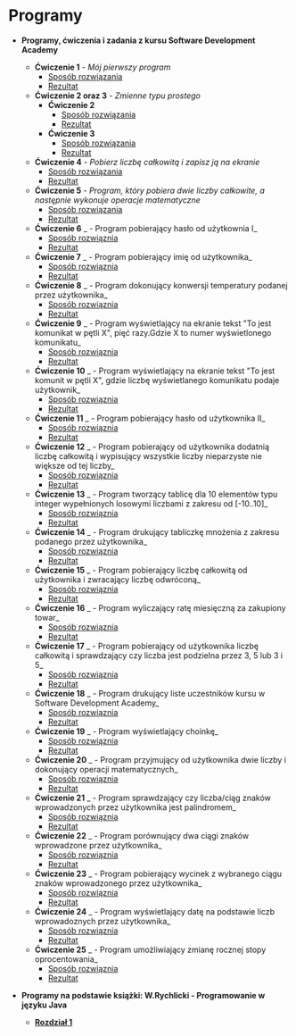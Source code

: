 # Programy
* **Programy, ćwiczenia i zadania z kursu Software Development Academy**
  * **Ćwiczenie 1** _- Mój pierwszy program_
     * [Sposób rozwiązania](https://drive.google.com/file/d/1gj-eQ6kv5Bq86O9JFFCk59_0I88SLOGt/view?usp=sharing)
     * [Rezultat](https://drive.google.com/file/d/1nRm88ChKWzoO49aU7ND2Vu6hAGn1GOCs/view?usp=sharing)
  * **Ćwiczenie 2 oraz 3** _- Zmienne typu prostego_
     * **Ćwiczenie 2**
       * [Sposób rozwiązania](https://drive.google.com/file/d/1vQHCwEQlxLGO4O39U0e6m_AQFSi-MJuK/view?usp=sharing)
       * [Rezultat](https://drive.google.com/file/d/1Ndr9ZPMyz_NyCH13GwELeii2ePjuq9wh/view?usp=sharing)
     * **Ćwiczenie 3**
       * [Sposób rozwiązania](https://drive.google.com/file/d/1c0nGb2z__dIjK9y2n3rsBna2DC5hjNHE/view?usp=sharing)
       * [Rezultat](https://drive.google.com/file/d/11bnWcH4o7kpJTXaZcjTvz8_pBvbM6flW/view?usp=sharing)
  * **Ćwiczenie 4** _- Pobierz liczbę całkowitą i zapisz ją na ekranie_
    * [Sposób rozwiązania](https://drive.google.com/file/d/1RbXZ3r4bAkV3W6QRPxzGKFvhwN3fHoXx/view?usp=sharing)
    * [Rezultat](https://drive.google.com/file/d/1_SuBD1wmcFmHMkYWsY4ZFtyxThoCVc2H/view?usp=sharing)
  * **Ćwiczenie 5** _- Program, który pobiera dwie liczby całkowite, a następnie wykonuje operacje matematyczne_
    * [Sposób rozwiązania](https://drive.google.com/file/d/1T-VEq7hC2w2CEwB6O3jMMr0AToHZb3jK/view?usp=sharing)
    * [Rezultat](https://drive.google.com/file/d/1GLLrcJtrRFZFEJv-LDLr8R0LYBaWXPi8/view?usp=sharing)
  * **Ćwiczenie 6** _ - Program pobierający hasło od użytkownia I_
    * [Sposób rozwiąznia]()
    * [Rezultat]()
  * **Ćwiczenie 7** _ - Program pobierający imię od użytkownika_
    * [Sposób rozwiąznia]()
    * [Rezultat]()
  * **Ćwiczenie 8** _ - Program dokonujący konwersji temperatury podanej przez użytkownika_
    * [Sposób rozwiąznia]()
    * [Rezultat]()
  * **Ćwiczenie 9** _ - Program wyświetlający na ekranie tekst "To jest komunikat w pętli X", pięć razy.Gdzie X to numer wyświetlonego komunikatu_ 
    * [Sposób rozwiąznia]()
    * [Rezultat]()
  * **Ćwiczenie 10** _ - Program wyświetlający na ekranie tekst "To jest komunit w pętli X", gdzie liczbę wyświetlanego komunikatu podaje użytkownik_
    * [Sposób rozwiąznia]()
    * [Rezultat]()
  * **Ćwiczenie 11** _ - Program pobierający hasło od użytkownika II_ 
    * [Sposób rozwiąznia]()
    * [Rezultat]()
  * **Ćwiczenie 12** _ - Program pobierający od użytkownika dodatnią liczbę całkowitą i wypisujący wszystkie liczby nieparzyste nie większe od tej liczby_
    * [Sposób rozwiąznia]()
    * [Rezultat]()
  * **Ćwiczenie 13** _ - Program tworzący tablicę dla 10 elementów typu integer wypełnionych losowymi liczbami z zakresu od [-10..10]_
    * [Sposób rozwiąznia]()
    * [Rezultat]()
  * **Ćwiczenie 14** _ - Program drukujący tabliczkę mnożenia z zakresu podanego przez użytkownika_
    * [Sposób rozwiąznia]()
    * [Rezultat]()
  * **Ćwiczenie 15** _ - Program pobierający liczbę całkowitą od użytkownika i zwracający liczbę odwróconą_
    * [Sposób rozwiąznia]()
    * [Rezultat]()
  * **Ćwiczenie 16** _ - Program wyliczający ratę miesięczną za zakupiony towar_
    * [Sposób rozwiąznia]()
    * [Rezultat]()
  * **Ćwiczenie 17** _ - Program pobierający od użytkownika liczbę całkowitą i sprawdzający czy liczba jest podzielna przez 3, 5 lub 3 i 5_
    * [Sposób rozwiąznia]()
    * [Rezultat]() 
  * **Ćwiczenie 18** _ - Program drukujący liste uczestników kursu w Software Development Academy_
    * [Sposób rozwiąznia]()
    * [Rezultat]()
  * **Ćwiczenie 19** _ - Program wyświetlający choinkę_
    * [Sposób rozwiąznia]()
    * [Rezultat]()
  * **Ćwiczenie 20** _ - Program przyjmujący od użytkownika dwie liczby i dokonujący operacji matematycznych_
    * [Sposób rozwiąznia]()
    * [Rezultat]()
  * **Ćwiczenie 21** _ - Program sprawdzający czy liczba/ciąg znaków wprowadzonych przez użytkownika jest palindromem_
    * [Sposób rozwiąznia]()
    * [Rezultat]()
  * **Ćwiczenie 22** _ - Program porównujący dwa ciągi znaków wprowadzone przez użytkownika_
    * [Sposób rozwiąznia]()
    * [Rezultat]()
  * **Ćwiczenie 23** _ - Program pobierający wycinek z wybranego ciągu znaków wprowadzonego przez użytkownika_
    * [Sposób rozwiąznia]()
    * [Rezultat]()
  * **Ćwiczenie 24** _ - Program wyświetlający datę na podstawie liczb wprowadoznych przez użytkownika_
    * [Sposób rozwiąznia]()
    * [Rezultat]()
  * **Ćwiczenie 25** _ - Program umożliwiający zmianę rocznej stopy oprocentowania_
    * [Sposób rozwiąznia]()
    * [Rezultat]()
  

* **Programy na podstawie książki: W.Rychlicki - Programowanie w języku Java** 
  * **[Rozdział 1]()**

 

